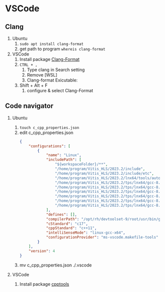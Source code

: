 # VSCode

## Clang
1. Ubuntu
    1. `sudo apt install clang-format`
    1. get path to program
        `whereis clang-format`
1. VSCode
    1. Install package [Clang-Format](https://marketplace.visualstudio.com/items?itemName=xaver.clang-format)
    1. `CTRL + ,`
        1. Type clang in Search setting
        1. Remove [WSL]
        1. Clang-format Exicutable: <path to program>
    1. Shift + Alt + F
        1. configure & select Clang-Format

## Code navigator
1. Ubuntu
    1. `touch c_cpp_properties.json`
    1. edit c_cpp_properties.json
        ``` json
        {
            "configurations": [
                {
                    "name": "Linux",
                    "includePath": [
                        "${workspaceFolder}/**",
                        "/home/program/Vitis_HLS/2023.2/include",
                        "/home/program/Vitis_HLS/2023.2/include/etc",
                        "/home/program/Vitis_HLS/2023.2/lnx64/tools/auto_cc/include",
                        "/home/program/Vitis_HLS/2023.2/tps/lnx64/gcc-8.3.0/include",
                        "/home/program/Vitis_HLS/2023.2/tps/lnx64/gcc-8.3.0/include/c++/8.3.0",
                        "/home/program/Vitis_HLS/2023.2/tps/lnx64/gcc-8.3.0/include/c++/8.3.0/backward",
                        "/home/program/Vitis_HLS/2023.2/tps/lnx64/gcc-8.3.0/include/c++/8.3.0/x86_64-pc-linux-gnu",
                        "/home/program/Vitis_HLS/2023.2/tps/lnx64/gcc-8.3.0/lib/gcc/x86_64-pc-linux-gnu/8.3.0/include",
                        "/home/program/Vitis_HLS/2023.2/tps/lnx64/gcc-8.3.0/lib/gcc/x86_64-pc-linux-gnu/8.3.0/include-fixed"
                    ],
                    "defines": [],
                    "compilerPath": "/opt/rh/devtoolset-9/root/usr/bin/g++",
                    "cStandard": "c17",
                    "cppStandard": "c++11",
                    "intelliSenseMode": "linux-gcc-x64",
                    "configurationProvider": "ms-vscode.makefile-tools"
                }
            ],
            "version": 4
        }
        ```
    1. mv c_cpp_properties.json ./.vscode

1. VSCode
    1. Install package [cpptools](https://marketplace.visualstudio.com/items?itemName=ms-vscode.cpptools)

